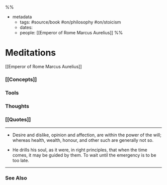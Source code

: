 %%
- metadata
	- tags: #source/book #on/philosophy #on/stoicism
	- dates: 
	- people: [[Emperor of Rome Marcus Aurelius]]
%%

# Meditations
[[Emperor of Rome Marcus Aurelius]]

### [[Concepts]]

### Tools

### Thoughts

### [[Quotes]]
---

- Desire and dislike, opinion and affection, are within the power of the will; whereas health, wealth, honour, and other such are generally not so.

- He drills his soul, as it were, in right principles, that when the time comes, it may be guided by them. To wait until the emergency is to be too late.


----
### See Also